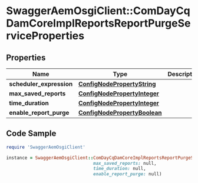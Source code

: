 # SwaggerAemOsgiClient::ComDayCqDamCoreImplReportsReportPurgeServiceProperties

## Properties

Name | Type | Description | Notes
------------ | ------------- | ------------- | -------------
**scheduler_expression** | [**ConfigNodePropertyString**](ConfigNodePropertyString.md) |  | [optional] 
**max_saved_reports** | [**ConfigNodePropertyInteger**](ConfigNodePropertyInteger.md) |  | [optional] 
**time_duration** | [**ConfigNodePropertyInteger**](ConfigNodePropertyInteger.md) |  | [optional] 
**enable_report_purge** | [**ConfigNodePropertyBoolean**](ConfigNodePropertyBoolean.md) |  | [optional] 

## Code Sample

```ruby
require 'SwaggerAemOsgiClient'

instance = SwaggerAemOsgiClient::ComDayCqDamCoreImplReportsReportPurgeServiceProperties.new(scheduler_expression: null,
                                 max_saved_reports: null,
                                 time_duration: null,
                                 enable_report_purge: null)
```



